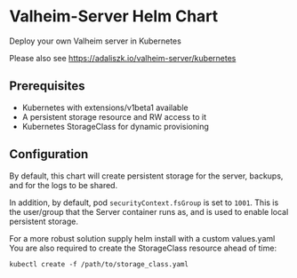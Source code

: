 # Valheim-Server Helm Chart
Deploy your own Valheim server in Kubernetes

Please also see https://adaliszk.io/valheim-server/kubernetes


## Prerequisites
* Kubernetes with extensions/v1beta1 available
* A persistent storage resource and RW access to it
* Kubernetes StorageClass for dynamic provisioning


## Configuration
By default, this chart will create persistent storage for the server, backups,
and for the logs to be shared.

In addition, by default, pod `securityContext.fsGroup` is set to `1001`. This
is the user/group that the Server container runs as, and is used to
enable local persistent storage.

For a more robust solution supply helm install with a custom values.yaml
You are also required to create the StorageClass resource ahead of time:
```
kubectl create -f /path/to/storage_class.yaml
```

